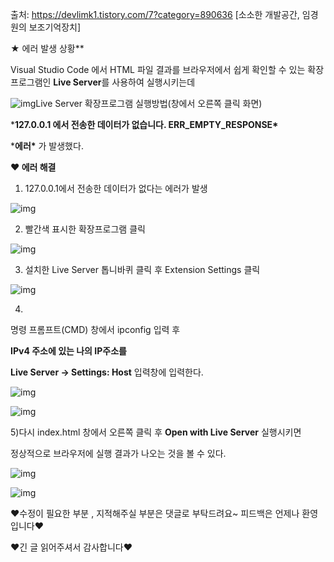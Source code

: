 출처: https://devlimk1.tistory.com/7?category=890636 [소소한 개발공간, 임경원의 보조기억장치]

★ 에러 발생 상황**

Visual Studio Code 에서 HTML 파일 결과를 브라우저에서 쉽게 확인할 수 있는 확장프로그램인 **Live Server**를 사용하여 실행시키는데



![img](https://k.kakaocdn.net/dn/bsOh6N/btqDhwAtWKg/5Pw1jMoDFjOt5aiRCeK651/img.png)Live Server 확장프로그램 실행방법(창에서 오른쪽 클릭 화면)



 ***127.0.0.1 에서 전송한 데이터가 없습니다. ERR_EMPTY_RESPONSE\*** 

***에러\*** 가 발생했다.

 

 

**♥ 에러 해결**

 

1) 127.0.0.1에서 전송한 데이터가 없다는 에러가 발생

 



![img](https://k.kakaocdn.net/dn/ZhNo9/btqDdH4XKxv/MLKKAK4XEBMf0ohZwcT8F0/img.png)



2) 빨간색 표시한 확장프로그램 클릭



![img](https://k.kakaocdn.net/dn/pIfUY/btqDgxUaFGw/eXh3QeHnbAfDBipufX6hAK/img.png)



3) 설치한 Live Server 톱니바퀴 클릭 후 Extension Settings 클릭



![img](https://k.kakaocdn.net/dn/drE6qB/btqDecwOsLX/OD5KR3EbTdkpgSk1eAZN00/img.png)



4)

명령 프롬프트(CMD) 창에서 ipconfig 입력 후

**IPv4 주소에 있는 나의 IP주소를** 

**Live Server -> Settings: Host** 입력창에 입력한다.



![img](https://k.kakaocdn.net/dn/xDhn4/btqDiaYf7Ns/sm0Pr9xNR8ldbsv6rEU7kk/img.png)

![img](https://k.kakaocdn.net/dn/cFfI2K/btqDibpkLt6/ol8mowkKfmkpEPZ97Kaux1/img.png)



5)다시 index.html 창에서 오른쪽 클릭 후 **Open with Live Server** 실행시키면

정상적으로 브라우저에 실행 결과가 나오는 것을 볼 수 있다.



![img](https://k.kakaocdn.net/dn/EO25Y/btqDibJDuPQ/GMHWzh4YJtOg4Pd5n6N1SK/img.png)

![img](https://k.kakaocdn.net/dn/dkObCQ/btqDgx0UuZ4/fSLvsF5kMYkbUDklOxiD01/img.png)



 

 

♥수정이 필요한 부분 , 지적해주실 부분은 댓글로 부탁드려요~ 피드백은 언제나 환영입니다♥

♥긴 글 읽어주셔서 감사합니다♥



